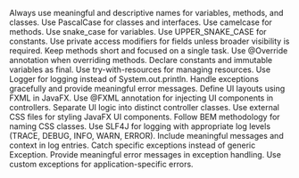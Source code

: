 Always use meaningful and descriptive names for variables, methods, and classes.
Use PascalCase for classes and interfaces.
Use camelcase for methods.
Use snake_case for variables.
Use UPPER_SNAKE_CASE for constants.
Use private access modifiers for fields unless broader visibility is required.
Keep methods short and focused on a single task.
Use @Override annotation when overriding methods.
Declare constants and immutable variables as final.
Use try-with-resources for managing resources.
Use Logger for logging instead of System.out.println.
Handle exceptions gracefully and provide meaningful error messages.
Define UI layouts using FXML in JavaFX.
Use @FXML annotation for injecting UI components in controllers.
Separate UI logic into distinct controller classes.
Use external CSS files for styling JavaFX UI components.
Follow BEM methodology for naming CSS classes.
Use SLF4J for logging with appropriate log levels (TRACE, DEBUG, INFO, WARN, ERROR).
Include meaningful messages and context in log entries.
Catch specific exceptions instead of generic Exception.
Provide meaningful error messages in exception handling.
Use custom exceptions for application-specific errors.

